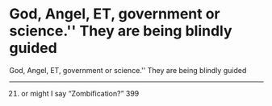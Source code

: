 # God, Angel, ET, government or science.'' They are being blindly guided

God, Angel, ET, government or science.'' They are being blindly guided
_________________________
21.   or might I say “Zombification?”
399